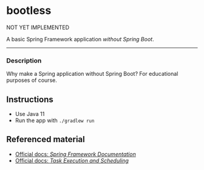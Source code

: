 # bootless

NOT YET IMPLEMENTED

A basic Spring Framework application *without Spring Boot*.

---

### Description

Why make a Spring application without Spring Boot? For educational purposes of course.

## Instructions

* Use Java 11
* Run the app with `./gradlew run`

## Referenced material

* [Official docs: *Spring Framework Documentation*](https://docs.spring.io/spring-framework/docs/current/reference/html/)
* [Official docs: *Task Execution and Scheduling*](https://docs.spring.io/spring-framework/docs/current/reference/html/integration.html#scheduling)
